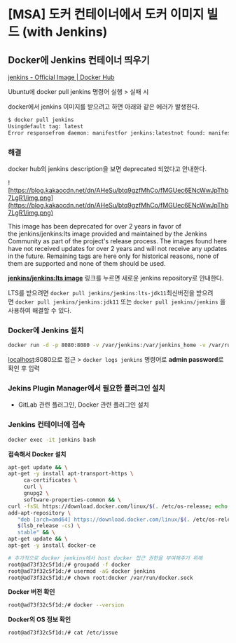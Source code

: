 # [MSA] 도커 컨테이너에서 도커 이미지 빌드 (with Jenkins)

## Docker에 Jenkins 컨테이너 띄우기

[jenkins - Official Image | Docker Hub](https://hub.docker.com/_/jenkins)

Ubuntu에 docker pull jenkins 명령어 실행 > 실패 시

docker에서 jenkins 이미지를 받으려고 하면 아래와 같은 에러가 발생한다.

```bash
$ docker pull jenkins
Usingdefault tag: latest
Error responsefrom daemon: manifestfor jenkins:latestnot found: manifest unknown: manifest unknown
```

### 해결

docker hub의 jenkins description을 보면 deprecated 되었다고 안내한다.

![https://blog.kakaocdn.net/dn/AHeSu/btq9gzfMhCo/fMGUec6ENcWwJpThb7LgR1/img.png](https://blog.kakaocdn.net/dn/AHeSu/btq9gzfMhCo/fMGUec6ENcWwJpThb7LgR1/img.png)

This image has been deprecated for over 2 years in favor of the jenkins/jenkins:lts image provided and maintained by the Jenkins Community as part of the project's release process. The images found here have not received updates for over 2 years and will not receive any updates in the future. Remaining tags are here only for historical reasons, none of them are supported and none of them should be used.

**[jenkins/jenkins:lts image](https://hub.docker.com/r/jenkins/jenkins)** 링크를 누르면 새로운 jenkins repository로 안내한다.

LTS를 받으려면 `docker pull jenkins/jenkins:lts-jdk11`최신버전을 받으려면 `docker pull jenkins/jenkins:jdk11` 또는 `docker pull jenkins/jenkins` 을 사용하여 해결할 수 있다.

### Docker에 Jenkins 설치

```bash
docker run -d -p 8080:8080 -v /var/jenkins:/var/jenkins_home -v /var/run/docker.sock:/var/run/docker.sock -u root --name jenkins jenkins/jenkins:lts-jdk11
```

[localhost](http://localhost):8080으로 접근 > `docker logs jenkins` 명령어로 **admin password**로 확인 후 입력

### Jekins Plugin Manager에서 필요한 플러그인 설치

- GitLab 관련 플러그인, Docker 관련 플러그인 설치

### Jenkins 컨테이너에 접속

```bash
docker exec -it jenkins bash
```

**접속해서 Docker 설치**

```bash
apt-get update && \
apt-get -y install apt-transport-https \
     ca-certificates \
     curl \
     gnupg2 \
     software-properties-common && \
curl -fsSL https://download.docker.com/linux/$(. /etc/os-release; echo "$ID")/gpg > /tmp/dkey; apt-key add /tmp/dkey && \
add-apt-repository \
   "deb [arch=amd64] https://download.docker.com/linux/$(. /etc/os-release; echo "$ID") \
   $(lsb_release -cs) \
   stable" && \
apt-get update && \
apt-get -y install docker-ce
```

```bash
# 추가적으로 docker jenkins에서 host docker 접근 권한을 부여해주기 위해
root@ad73f32c5f1d:/# groupadd -f docker
root@ad73f32c5f1d:/# usermod -aG docker jenkins
root@ad73f32c5f1d:/# chown root:docker /var/run/docker.sock
```

**Docker 버전 확인**

```bash
root@ad73f32c5f1d:/# docker --version
```

**Docker의 OS 정보 확인**

```bash
root@ad73f32c5f1d:/# cat /etc/issue
```